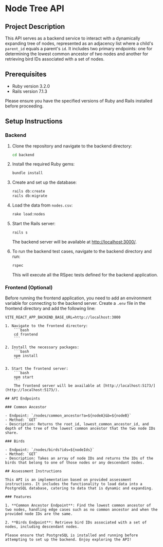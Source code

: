 # Node Tree API

## Project Description

This API serves as a backend service to interact with a dynamically expanding tree of nodes, represented as an adjacency list where a child's `parent_id` equals a parent's `id`. It includes two primary endpoints: one for determining the lowest common ancestor of two nodes and another for retrieving bird IDs associated with a set of nodes.

## Prerequisites

- Ruby version 3.2.0
- Rails version 7.1.3

Please ensure you have the specified versions of Ruby and Rails installed before proceeding.

## Setup Instructions

### Backend

1. Clone the repository and navigate to the backend directory:
    ```bash
    cd backend
    ```

2. Install the required Ruby gems:
    ```bash
    bundle install
    ```

3. Create and set up the database:
    ```bash
    rails db:create
    rails db:migrate
    ```

4. Load the data from `nodes.csv`:
    ```bash
    rake load:nodes
    ```

5. Start the Rails server:
    ```bash
    rails s
    ```
    The backend server will be available at [http://localhost:3000/](http://localhost:3000/).

6. To run the backend test cases, navigate to the backend directory and run:
    ```bash
    rspec
    ```
    This will execute all the RSpec tests defined for the backend application.

### Frontend (Optional)

Before running the frontend application, you need to add an environment variable for connecting to the backend server. Create a `.env` file in the frontend directory and add the following line:

```env
VITE_REACT_APP_BACKEND_BASE_URL=http://localhost:3000

1. Navigate to the frontend directory:
    ```bash
    cd frontend
    ```

2. Install the necessary packages:
    ```bash
    npm install
    ```

3. Start the frontend server:
    ```bash
    npm start
    ```
    The frontend server will be available at [http://localhost:5173/](http://localhost:5173/).

## API Endpoints

### Common Ancestor

- Endpoint: `/nodes/common_ancestor?a=${nodeA}&b=${nodeB}`
- Method: `GET`
- Description: Returns the root_id, lowest_common_ancestor_id, and depth of the tree of the lowest common ancestor that the two node IDs share.

### Birds

- Endpoint: `/nodes/birds?ids=${nodeIds}`
- Method: `GET`
- Description: Takes an array of node IDs and returns the IDs of the birds that belong to one of those nodes or any descendant nodes.

## Assessment Instructions

This API is an implementation based on provided assessment instructions. It includes the functionality to load data into a PostgreSQL database, catering to data that is dynamic and expanding.

### Features

1. **Common Ancestor Endpoint**: Find the lowest common ancestor of two nodes, handling edge cases such as no common ancestor and when the provided node IDs are the same.

2. **Birds Endpoint**: Retrieve bird IDs associated with a set of nodes, including descendant nodes.

Please ensure that PostgreSQL is installed and running before attempting to set up the backend. Enjoy exploring the API!
